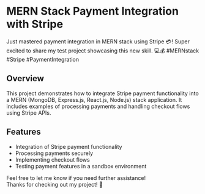 # MERN Stack Payment Integration with Stripe

Just mastered payment integration in MERN stack using Stripe 💳! Super excited to share my test project showcasing this new skill. 💻💰 #MERNstack #Stripe #PaymentIntegration

## Overview

This project demonstrates how to integrate Stripe payment functionality into a MERN (MongoDB, Express.js, React.js, Node.js) stack application. It includes examples of processing payments and handling checkout flows using Stripe APIs.

## Features

- Integration of Stripe payment functionality
- Processing payments securely
- Implementing checkout flows
- Testing payment features in a sandbox environment

Feel free to let me know if you need further assistance!  
Thanks for checking out my project! 🙌